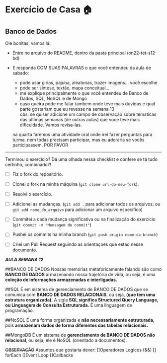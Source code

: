 # Exercício de Casa 🏠 

## Banco de Dados

Oie bonitas, vamos lá:
- Entre no arquivo do README, dentro da pasta principal (on22-tet-s12-bd) 
- E responda COM SUAS PALAVRAS o que você entendeu da aula de sabado:
  * pode usar girias, pajuba, aleatorias, trazer imagens... você escolhe
  * pode ser sintese, textão, mapa conceitual... 
  * me explique principalmente o que você entendeu de Banco de Dados, SQL, NoSQL e de Mongo
  * caso queira pode me falar tambem onde teve mais duvidas e qual parte gostariam que eu revesse na semana 13  
  obs: se quiser adicione um campo de observação sobre tematicas das ultimas semanas (de outras aulas) que voce teve mais dificuldade. Vamos revisa-las.

  na quarta faremos uma atividade oral onde irei fazer perguntas para turma, nem todas precisam participar, mas eu adoraria se vocês participassem. POR FAVOR 


---

Terminou o exercício? Dá uma olhada nessa checklist e confere se tá tudo certinho, combinado?!

- [ ] Fiz o fork do repositório.
- [ ] Clonei o fork na minha máquina (`git clone url-do-meu-fork`).
- [ ] Resolvi o exercício.
- [ ] Adicionei as mudanças. (`git add .` para adicionar todos os arquivos, ou `git add nome_do_arquivo` para adicionar um arquivo específico)
- [ ] Commitei a cada mudança significativa ou na finalização do exercício (`git commit -m "Mensagem do commit"`)
- [ ] Pushei os commits na minha branch (`git push origin nome-da-branch`)
- [ ] Criei um Pull Request seguindo as orientaçoes que estao nesse [documento](/exercicios/para-casa/instrucoes-pull-request.md).


***AULA SEMANA 12***


##BANCO DE DADOS
Nossas memórias metaforicamente falando são como **BANCO DE DADOS** armazenando nossa trajetória de vida, ou seja, é uma **coleção de informações armazenadas e interligadas.**


##SQL 
É em sistema de gerenciamento de BANCO DE DADOS que se comunica com **BANCO DE DADOS RELACIONAIS**, ou seja, **(que tem uma estrutura organizada).** 
A sigla **SQL significa Structured Query Language, ou Linguagem de Consulta Estruturada.** É uma linguagem de programação.

##NoSQL
É uma forma organizada e **não necessariamente estruturada,** pois **armazenam dados de forma diferentes das tabelas relacionais.**

##MongoDB
É um sistema de **gerenciamento de BANCO DE DADOS não relacional**, ou seja, ele é NoSQL (orientado a documentos).


~~OBSERVAÇÃO~~
Assuntos que gostaria dever:
[]Operadores Logicos (&&)
[] forEach
[]Event Loop
[]Callbacks
